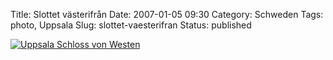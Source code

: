 Title: Slottet västerifrån
Date: 2007-01-05 09:30
Category: Schweden
Tags: photo, Uppsala
Slug: slottet-vaesterifran
Status: published

[![Uppsala Schloss von
Westen](/pic/slottetbw_s.jpg "Uppsala Schloss von Westen")](/pic/slottetbw_l.jpg)

